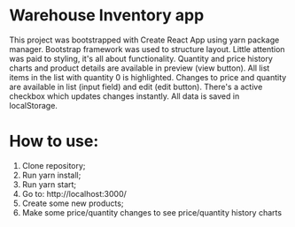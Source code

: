 # Warehouse Inventory app

This project was bootstrapped with Create React App using yarn package manager. 
Bootstrap framework was used to structure layout. Little attention was paid to styling, it's all about functionality.
Quantity and price history charts and product details are available in preview (view button). All list items in the list 
with quantity 0 is highlighted. Changes to price and quantity are available in list (input field) and edit (edit button).
There's a active checkbox which updates changes instantly. All data is saved in localStorage.


# How to use: 
1. Clone repository;
2. Run yarn install;
3. Run yarn start;
4. Go to: http://localhost:3000/
5. Create some new products;
6. Make some price/quantity changes to see price/quantity history charts
